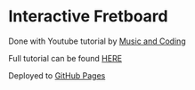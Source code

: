 # Interactive Fretboard

Done with Youtube tutorial by [Music and Coding](https://www.youtube.com/c/MusicandCoding)

Full tutorial can be found [HERE](https://www.youtube.com/watch?v=geRBqZjBgQs&list=PLXAhCH9FJ8zViqdqhsSP7iyCrVDoUGb3P)

Deployed to [GitHub Pages](http://papyszoo.github.io/interactiveFretboard)
